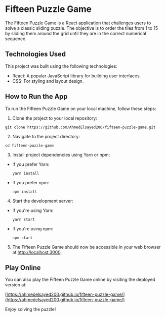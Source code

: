 # Fifteen Puzzle Game

The Fifteen Puzzle Game is a React application that challenges users to solve a classic sliding puzzle. The objective is to order the tiles from 1 to 15 by sliding them around the grid until they are in the correct numerical sequence.

## Technologies Used

This project was built using the following technologies:

- React: A popular JavaScript library for building user interfaces.
- CSS: For styling and layout design.

## How to Run the App

To run the Fifteen Puzzle Game on your local machine, follow these steps:

1. Clone the project to your local repository:
```
git clone https://github.com/AhmedElsayed200/fifteen-puzzle-game.git
```

2. Navigate to the project directory:
```
cd fifteen-puzzle-game
```

3. Install project dependencies using Yarn or npm:

- If you prefer Yarn:

  ```
  yarn install
  ```

- If you prefer npm:

  ```
  npm install
  ```

4. Start the development server:

- If you're using Yarn:

  ```
  yarn start
  ```

- If you're using npm:

  ```
  npm start
  ```

5. The Fifteen Puzzle Game should now be accessible in your web browser at [http://localhost:3000](http://localhost:3000).

## Play Online

You can also play the Fifteen Puzzle Game online by visiting the deployed version at:

[https://ahmedelsayed200.github.io/fifteen-puzzle-game/](https://ahmedelsayed200.github.io/fifteen-puzzle-game/)

Enjoy solving the puzzle!

